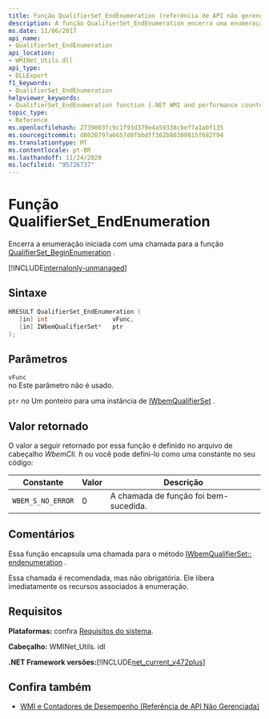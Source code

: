 ```yaml
---
title: Função QualifierSet_EndEnumeration (referência de API não gerenciada)
description: A função QualifierSet_EndEnumeration encerra uma enumeração.
ms.date: 11/06/2017
api_name:
- QualifierSet_EndEnumeration
api_location:
- WMINet_Utils.dll
api_type:
- DLLExport
f1_keywords:
- QualifierSet_EndEnumeration
helpviewer_keywords:
- QualifierSet_EndEnumeration function [.NET WMI and performance counters]
topic_type:
- Reference
ms.openlocfilehash: 2739003fc9c1f93d379e4a59338cbef7a1a0f135
ms.sourcegitcommit: d8020797a6657d0fbbdff362b80300815f682f94
ms.translationtype: MT
ms.contentlocale: pt-BR
ms.lasthandoff: 11/24/2020
ms.locfileid: "95726737"
---
```

# <a name="qualifierset_endenumeration-function"></a>Função QualifierSet_EndEnumeration

Encerra a enumeração iniciada com uma chamada para a função [QualifierSet_BeginEnumeration](qualifierset-beginenumeration.md) .  

[!INCLUDE[internalonly-unmanaged](../../../../includes/internalonly-unmanaged.md)]
  
## <a name="syntax"></a>Sintaxe  
  
```cpp  
HRESULT QualifierSet_EndEnumeration (
   [in] int                  vFunc,
   [in] IWbemQualifierSet*   ptr
);
```  

## <a name="parameters"></a>Parâmetros

`vFunc`  
no Este parâmetro não é usado.

`ptr` no Um ponteiro para uma instância de [IWbemQualifierSet](/windows/desktop/api/wbemcli/nn-wbemcli-iwbemqualifierset) .

## <a name="return-value"></a>Valor retornado

O valor a seguir retornado por essa função é definido no arquivo de cabeçalho *WbemCli. h* ou você pode defini-lo como uma constante no seu código:

|Constante  |Valor  |Descrição  |
|---------|---------|---------|
|`WBEM_S_NO_ERROR` | 0 | A chamada de função foi bem-sucedida.  |
  
## <a name="remarks"></a>Comentários

Essa função encapsula uma chamada para o método [IWbemQualifierSet:: endenumeration](/windows/desktop/api/wbemcli/nf-wbemcli-iwbemqualifierset-endenumeration) .

Essa chamada é recomendada, mas não obrigatória. Ele libera imediatamente os recursos associados à enumeração.

## <a name="requirements"></a>Requisitos  

**Plataformas:** confira [Requisitos do sistema](../../get-started/system-requirements.md).  
  
**Cabeçalho:** WMINet_Utils. idl  
  
**.NET Framework versões:**[!INCLUDE[net_current_v472plus](../../../../includes/net-current-v472plus.md)]  
  
## <a name="see-also"></a>Confira também

- [WMI e Contadores de Desempenho (Referência de API Não Gerenciada)](index.md)
